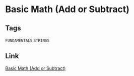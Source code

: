 # Basic Math (Add or Subtract)


## Tags

`FUNDAMENTALS` `STRINGS`

## Link

[Basic Math (Add or Subtract)](https://www.codewars.com/kata/5809b62808ad92e31b000031)